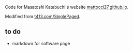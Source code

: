 Code for Masatoshi Katabuchi's website [mattocci27.github.io](https://mattocci27.github.io/).

Modified from [t413.com/SinglePaged](https://github.com/t413/SinglePaged).


## to do
- markdown for software page
